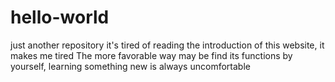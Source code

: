 # hello-world
just another repository
it's tired of reading the introduction of this website,
it makes me tired
The more favorable way may be find its functions by yourself,
learning something new is always uncomfortable
